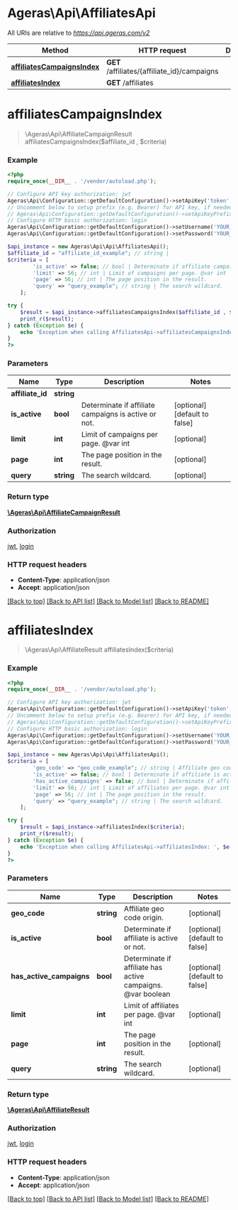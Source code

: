 # Ageras\Api\AffiliatesApi

All URIs are relative to *https://api.ageras.com/v2*

Method | HTTP request | Description
------------- | ------------- | -------------
[**affiliatesCampaignsIndex**](AffiliatesApi.md#affiliatesCampaignsIndex) | **GET** /affiliates/{affiliate_id}/campaigns | 
[**affiliatesIndex**](AffiliatesApi.md#affiliatesIndex) | **GET** /affiliates | 


# **affiliatesCampaignsIndex**
> \Ageras\Api\AffiliateCampaignResult affiliatesCampaignsIndex($affiliate_id , $criteria)



### Example
```php
<?php
require_once(__DIR__ . '/vendor/autoload.php');

// Configure API key authorization: jwt
Ageras\Api\Configuration::getDefaultConfiguration()->setApiKey('token', 'YOUR_API_KEY');
// Uncomment below to setup prefix (e.g. Bearer) for API key, if needed
// Ageras\Api\Configuration::getDefaultConfiguration()->setApiKeyPrefix('token', 'Bearer');
// Configure HTTP basic authorization: login
Ageras\Api\Configuration::getDefaultConfiguration()->setUsername('YOUR_USERNAME');
Ageras\Api\Configuration::getDefaultConfiguration()->setPassword('YOUR_PASSWORD');

$api_instance = new Ageras\Api\Api\AffiliatesApi();
$affiliate_id = "affiliate_id_example"; // string | 
$criteria = [
        'is_active' => false; // bool | Determinate if affiliate campaigns is active or not.
        'limit' => 56; // int | Limit of campaigns per page. @var int
        'page' => 56; // int | The page position in the result.
        'query' => "query_example"; // string | The search wildcard.
    ];

try {
    $result = $api_instance->affiliatesCampaignsIndex($affiliate_id , $criteria);
    print_r($result);
} catch (Exception $e) {
    echo 'Exception when calling AffiliatesApi->affiliatesCampaignsIndex: ', $e->getMessage(), PHP_EOL;
}
?>
```

### Parameters

Name | Type | Description  | Notes
------------- | ------------- | ------------- | -------------
 **affiliate_id** | **string**|  |
 **is_active** | **bool**| Determinate if affiliate campaigns is active or not. | [optional] [default to false]
 **limit** | **int**| Limit of campaigns per page. @var int | [optional]
 **page** | **int**| The page position in the result. | [optional]
 **query** | **string**| The search wildcard. | [optional]

### Return type

[**\Ageras\Api\AffiliateCampaignResult**](../Model/AffiliateCampaignResult.md)

### Authorization

[jwt](../../README.md#jwt), [login](../../README.md#login)

### HTTP request headers

 - **Content-Type**: application/json
 - **Accept**: application/json

[[Back to top]](#) [[Back to API list]](../../README.md#documentation-for-api-endpoints) [[Back to Model list]](../../README.md#documentation-for-models) [[Back to README]](../../README.md)

# **affiliatesIndex**
> \Ageras\Api\AffiliateResult affiliatesIndex($criteria)



### Example
```php
<?php
require_once(__DIR__ . '/vendor/autoload.php');

// Configure API key authorization: jwt
Ageras\Api\Configuration::getDefaultConfiguration()->setApiKey('token', 'YOUR_API_KEY');
// Uncomment below to setup prefix (e.g. Bearer) for API key, if needed
// Ageras\Api\Configuration::getDefaultConfiguration()->setApiKeyPrefix('token', 'Bearer');
// Configure HTTP basic authorization: login
Ageras\Api\Configuration::getDefaultConfiguration()->setUsername('YOUR_USERNAME');
Ageras\Api\Configuration::getDefaultConfiguration()->setPassword('YOUR_PASSWORD');

$api_instance = new Ageras\Api\Api\AffiliatesApi();
$criteria = [
        'geo_code' => "geo_code_example"; // string | Affiliate geo code origin.
        'is_active' => false; // bool | Determinate if affiliate is active or not.
        'has_active_campaigns' => false; // bool | Determinate if affiliate has active campaigns. @var boolean
        'limit' => 56; // int | Limit of affiliates per page. @var int
        'page' => 56; // int | The page position in the result.
        'query' => "query_example"; // string | The search wildcard.
    ];

try {
    $result = $api_instance->affiliatesIndex($criteria);
    print_r($result);
} catch (Exception $e) {
    echo 'Exception when calling AffiliatesApi->affiliatesIndex: ', $e->getMessage(), PHP_EOL;
}
?>
```

### Parameters

Name | Type | Description  | Notes
------------- | ------------- | ------------- | -------------
 **geo_code** | **string**| Affiliate geo code origin. | [optional]
 **is_active** | **bool**| Determinate if affiliate is active or not. | [optional] [default to false]
 **has_active_campaigns** | **bool**| Determinate if affiliate has active campaigns. @var boolean | [optional] [default to false]
 **limit** | **int**| Limit of affiliates per page. @var int | [optional]
 **page** | **int**| The page position in the result. | [optional]
 **query** | **string**| The search wildcard. | [optional]

### Return type

[**\Ageras\Api\AffiliateResult**](../Model/AffiliateResult.md)

### Authorization

[jwt](../../README.md#jwt), [login](../../README.md#login)

### HTTP request headers

 - **Content-Type**: application/json
 - **Accept**: application/json

[[Back to top]](#) [[Back to API list]](../../README.md#documentation-for-api-endpoints) [[Back to Model list]](../../README.md#documentation-for-models) [[Back to README]](../../README.md)

